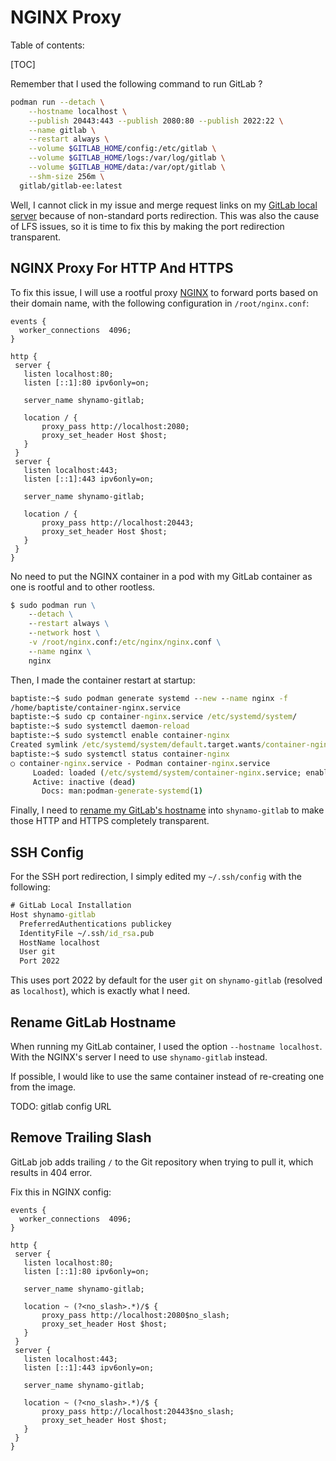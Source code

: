 # NGINX Proxy

Table of contents:

[TOC]

Remember that I used the following command to run GitLab ?

```bash
podman run --detach \
    --hostname localhost \
    --publish 20443:443 --publish 2080:80 --publish 2022:22 \
    --name gitlab \
    --restart always \
    --volume $GITLAB_HOME/config:/etc/gitlab \
    --volume $GITLAB_HOME/logs:/var/log/gitlab \
    --volume $GITLAB_HOME/data:/var/opt/gitlab \
    --shm-size 256m \
  gitlab/gitlab-ee:latest
```

Well, I cannot click in my issue and merge request links on my [GitLab local server](01-setting_up_gitlab.md) because of non-standard ports redirection. This was also the cause of LFS issues, so it is time to fix this by making the port redirection transparent.

## NGINX Proxy For HTTP And HTTPS

To fix this issue, I will use a rootful proxy [NGINX](https://www.nginx.com/) to forward ports based on their domain name, with the following configuration in `/root/nginx.conf`:

```nginx
events {
  worker_connections  4096;
}

http {
 server {
   listen localhost:80;
   listen [::1]:80 ipv6only=on;

   server_name shynamo-gitlab;

   location / {
       proxy_pass http://localhost:2080;
       proxy_set_header Host $host;
   }
 }
 server {
   listen localhost:443;
   listen [::1]:443 ipv6only=on;

   server_name shynamo-gitlab;

   location / {
       proxy_pass http://localhost:20443;
       proxy_set_header Host $host;
   }
 }
}
```

No need to put the NGINX container in a pod with my GitLab container as one is rootful and to other rootless.

```cmd
$ sudo podman run \
    --detach \
    --restart always \
    --network host \
    -v /root/nginx.conf:/etc/nginx/nginx.conf \
    --name nginx \
    nginx
```

Then, I made the container restart at startup:

```cmd
baptiste:~$ sudo podman generate systemd --new --name nginx -f
/home/baptiste/container-nginx.service
baptiste:~$ sudo cp container-nginx.service /etc/systemd/system/
baptiste:~$ sudo systemctl daemon-reload
baptiste:~$ sudo systemctl enable container-nginx
Created symlink /etc/systemd/system/default.target.wants/container-nginx.service → /etc/systemd/system/container-nginx.service.
baptiste:~$ sudo systemctl status container-nginx
○ container-nginx.service - Podman container-nginx.service
     Loaded: loaded (/etc/systemd/system/container-nginx.service; enabled; vendor preset: enabled)
     Active: inactive (dead)
       Docs: man:podman-generate-systemd(1)
```

Finally, I need to [rename my GitLab's hostname](#rename-gitlab-hostname) into `shynamo-gitlab` to make those HTTP and HTTPS completely transparent.

## SSH Config

For the SSH port redirection, I simply edited my `~/.ssh/config` with the following:

```cmd
# GitLab Local Installation
Host shynamo-gitlab
  PreferredAuthentications publickey
  IdentityFile ~/.ssh/id_rsa.pub
  HostName localhost
  User git
  Port 2022
```

This uses port 2022 by default for the user `git` on `shynamo-gitlab` (resolved as `localhost`), which is exactly what I need.

## Rename GitLab Hostname

When running my GitLab container, I used the option `--hostname localhost`. With the NGINX's server I need to use `shynamo-gitlab` instead.

If possible, I would like to use the same container instead of re-creating one from the image.

TODO: gitlab config URL

## Remove Trailing Slash

GitLab job adds trailing `/` to the Git repository when trying to pull it, which results in 404 error.

Fix this in NGINX config:

```nginx
events {
  worker_connections  4096;
}

http {
 server {
   listen localhost:80;
   listen [::1]:80 ipv6only=on;

   server_name shynamo-gitlab;

   location ~ (?<no_slash>.*)/$ {
       proxy_pass http://localhost:2080$no_slash;
       proxy_set_header Host $host;
   }
 }
 server {
   listen localhost:443;
   listen [::1]:443 ipv6only=on;

   server_name shynamo-gitlab;

   location ~ (?<no_slash>.*)/$ {
       proxy_pass http://localhost:20443$no_slash;
       proxy_set_header Host $host;
   }
 }
}
```
